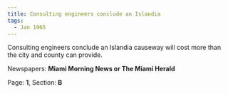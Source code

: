 ```yaml
---  
title: Consulting engineers conclude an Islandia  
tags:  
  - Jan 1965  
---  
```

  
Consulting engineers conclude an Islandia causeway will cost more than the city and county can provide.  
  
Newspapers: **Miami Morning News or The Miami Herald**  
  
Page: **1**, Section: **B** 
